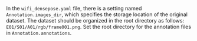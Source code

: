 In the `wifi_densepose.yaml` file, there is a setting named `Annotation.images_dir`, which specifies the storage location of the original dataset. The dataset should be organized in the root directory as follows: `E01/S01/A01/rgb/frame001.png`. Set the root directory for the annotation files in `Annotation.annotations`.
